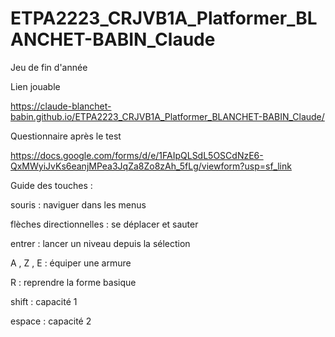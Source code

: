# ETPA2223_CRJVB1A_Platformer_BLANCHET-BABIN_Claude
 Jeu de fin d'année
 
Lien jouable

https://claude-blanchet-babin.github.io/ETPA2223_CRJVB1A_Platformer_BLANCHET-BABIN_Claude/

Questionnaire après le test

https://docs.google.com/forms/d/e/1FAIpQLSdL5OSCdNzE6-QxMWyiJvKs6eanjMPea3JqZa8Zo8zAh_5fLg/viewform?usp=sf_link

Guide des touches :

souris : naviguer dans les menus

flèches directionnelles : se déplacer et sauter

entrer : lancer un niveau depuis la sélection

A , Z , E : équiper une armure

R : reprendre la forme basique

shift : capacité 1

espace : capacité 2
